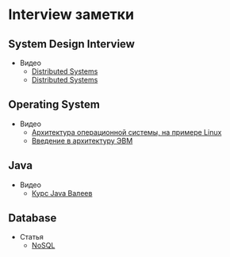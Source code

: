 # Interview заметки


## System Design Interview
- Видео
    - [Distributed Systems](https://www.youtube.com/watch?v=UEAMfLPZZhE&list=PLeKd45zvjcDFUEv_ohr_HdUFe97RItdiB&index=1)
    - [Distributed Systems](https://www.youtube.com/playlist?list=PLeKd45zvjcDFUEv_ohr_HdUFe97RItdiB)


## Operating System
- Видео
    - [Архитектура операционной системы, на примере Linux](https://www.youtube.com/watch?v=GMlTmG2KJH4&list=PLlb7e2G7aSpT4SMpYl6uVYi13k0k9CBiq)
    - [Введение в архитектуру ЭВМ](https://www.youtube.com/watch?v=uXLvqf-i_Tw&list=PLjBiAnvlMPrh3u6BL5Cbvsey2GNI6dinE&index=1)


## Java
- Видео
  - [Курс Java Валеев](https://www.youtube.com/watch?v=QGHGR0xEcFA&list=PLlb7e2G7aSpTCB2OxGlezpgOXwq4xer7Z)


## Database
- Статья
  - [NoSQL](https://medium.baqend.com/nosql-databases-a-survey-and-decision-guidance-ea7823a822d#.wskogqenq)
